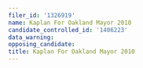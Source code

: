 ```yaml
---
filer_id: '1326919'
name: Kaplan For Oakland Mayor 2010
candidate_controlled_id: '1406223'
data_warning: 
opposing_candidate: 
title: Kaplan For Oakland Mayor 2010
---
```

